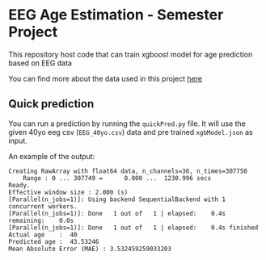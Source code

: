 # EEG Age Estimation - Semester Project
This repository host code that can train xgboost model for age prediction based on EEG data

You can find more about the data used in this project [here](https://www.kaggle.com/datasets/ayurgo/data-eeg-age-v1)

## Quick prediction
You can run a prediction by running the `quickPred.py` file.
It will use the given 40yo eeg csv (`EEG_40yo.csv`) data and pre trained `xgbModel.json` as input.

An example of the output:
```
Creating RawArray with float64 data, n_channels=36, n_times=307750
    Range : 0 ... 307749 =      0.000 ...  1230.996 secs
Ready.
Effective window size : 2.000 (s)
[Parallel(n_jobs=1)]: Using backend SequentialBackend with 1 concurrent workers.
[Parallel(n_jobs=1)]: Done   1 out of   1 | elapsed:    0.4s remaining:    0.0s
[Parallel(n_jobs=1)]: Done   1 out of   1 | elapsed:    0.4s finished
Actual age    :  40
Predicted age :  43.53246
Mean Absolute Error (MAE) : 3.532459259033203
```
